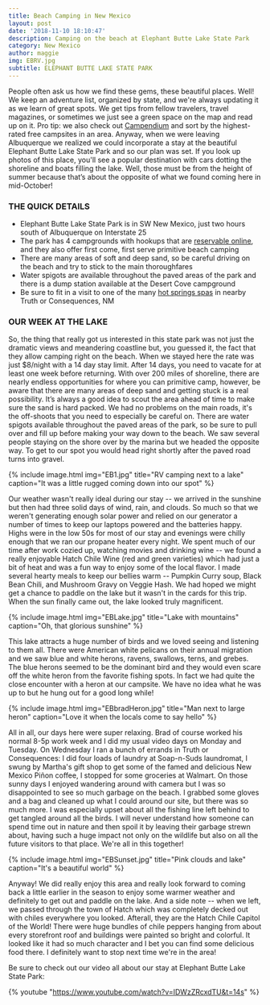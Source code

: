 ```yaml
---
title: Beach Camping in New Mexico
layout: post
date: '2018-11-10 18:10:47'
description: Camping on the beach at Elephant Butte Lake State Park
category: New Mexico
author: maggie
img: EBRV.jpg
subtitle: ELEPHANT BUTTE LAKE STATE PARK
---
```


People often ask us how we find these gems, these beautiful places. Well! We keep an adventure list, organized by state, and we're always updating it as we learn of great spots. We get tips from fellow travelers, travel magazines, or sometimes we just see a green space on the map and read up on it. Pro tip: we also check out [Campendium](http://www.campendium.com) and sort by the highest-rated free campsites in an area. Anyway, when we were leaving Albuquerque we realized we could incorporate a stay at the beautiful Elephant Butte Lake State Park and so our plan was set. If you look up photos of this place, you'll see a popular destination with cars dotting the shoreline and boats filling the lake. Well, those must be from the height of summer because that’s about the opposite of what we found coming here in mid-October!

### THE QUICK DETAILS

* Elephant Butte Lake State Park is in SW New Mexico, just two hours south of Albuquerque on Interstate 25
* The park has 4 campgrounds with hookups that are [reservable online](https://newmexicostateparks.reserveamerica.com/camping/elephant-butte-lake/r/campgroundDetails.do?contractCode=NM&parkId=430010), and they also offer first come, first serve primitive beach camping
* There are many areas of soft and deep sand, so be careful driving on the beach and try to stick to the main thoroughfares
* Water spigots are available throughout the paved areas of the park and there is a dump station available at the Desert Cove campground
* Be sure to fit in a visit to one of the many [hot springs spas](https://www.sierracountynewmexico.info/attractions/truth-or-consequences-hot-springs/) in nearby Truth or Consequences, NM

### OUR WEEK AT THE LAKE

So, the thing that really got us interested in this state park was not just the dramatic views and meandering coastline but, you guessed it, the fact that they allow camping right on the beach. When we stayed here the rate was just $8/night with a 14 day stay limit. After 14 days, you need to vacate for at least one week before returning. With over 200 miles of shoreline, there are nearly endless opportunities for where you can primitive camp, however, be aware that there are many areas of deep sand and getting stuck is a real possibility. It’s always a good idea to scout the area ahead of time to make sure the sand is hard packed. We had no problems on the main roads, it's the off-shoots that you need to especially be careful on. There are water spigots available throughout the paved areas of the park, so be sure to pull over and fill up before making your way down to the beach. We saw several people staying on the shore over by the marina but we headed the opposite way. To get to our spot you would head right shortly after the paved road turns into gravel.

{% include image.html img="EB1.jpg" title="RV camping next to a lake" caption="It was a little rugged coming down into our spot" %}

Our weather wasn't really ideal during our stay -- we arrived in the sunshine but then had three solid days of wind, rain, and clouds. So much so that we weren't generating enough solar power and relied on our generator a number of times to keep our laptops powered and the batteries happy. Highs were in the low 50s for most of our stay and evenings were chilly enough that we ran our propane heater every night. We spent much of our time after work cozied up, watching movies and drinking wine -- we found a really enjoyable Hatch Chile Wine (red and green varieties) which had just a bit of heat and was a fun way to enjoy some of the local flavor. I made several hearty meals to keep our bellies warm -- Pumpkin Curry soup, Black Bean Chili, and Mushroom Gravy on Veggie Hash. We had hoped we might get a chance to paddle on the lake but it wasn't in the cards for this trip. When the sun finally came out, the lake looked truly magnificent.

{% include image.html img="EBLake.jpg" title="Lake with mountains" caption="Oh, that glorious sunshine" %}

This lake attracts a huge number of birds and we loved seeing and listening to them all. There were American white pelicans on their annual migration and we saw blue and white herons, ravens, swallows, terns, and grebes. The blue herons seemed to be the dominant bird and they would even scare off the white heron from the favorite fishing spots. In fact we had quite the close encounter with a heron at our campsite. We have no idea what he was up to but he hung out for a good long while!

{% include image.html img="EBbradHeron.jpg" title="Man next to large heron" caption="Love it when the locals come to say hello" %}

All in all, our days here were super relaxing. Brad of course worked his normal 8-5p work week and I did my usual video days on Monday and Tuesday. On Wednesday I ran a bunch of errands in Truth or Consequences:  I did four loads of laundry at Soap-n-Suds laundromat, I swung by Martha's gift shop to get some of the famed and delicious New Mexico Piñon coffee, I stopped for some groceries at Walmart. On those sunny days I enjoyed wandering around with camera but I was so disappointed to see so much garbage on the beach. I grabbed some gloves and a bag and cleaned up what I could around our site, but there was so much more. I was especially upset about all the fishing line left behind to get tangled around all the birds. I will never understand how someone can spend time out in nature and then spoil it by leaving their garbage strewn about, having such a huge impact not only on the wildlife but also on all the future visitors to that place. We're all in this together!

{% include image.html img="EBSunset.jpg" title="Pink clouds and lake" caption="It's a beautiful world" %}

Anyway! We did really enjoy this area and really look forward to coming back a little earlier in the season to enjoy some warmer weather and definitely to get out and paddle on the lake. And a side note -- when we left, we passed through the town of Hatch which was completely decked out with chiles everywhere you looked. Afterall, they are the Hatch Chile Capitol of the World! There were huge bundles of chile peppers hanging from about every storefront roof and buildings were painted so bright and colorful. It looked like it had so much character and I bet you can find some delicious food there. I definitely want to stop next time we're in the area!

Be sure to check out our video all about our stay at Elephant Butte Lake State Park:

{% youtube "https://www.youtube.com/watch?v=IDWzZRcxdTU&t=14s" %}